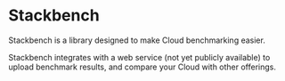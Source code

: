 Stackbench
=========

Stackbench is a library designed to make Cloud benchmarking easier.

Stackbench integrates with a web service (not yet publicly available) to upload
benchmark results, and compare your Cloud with other offerings.
